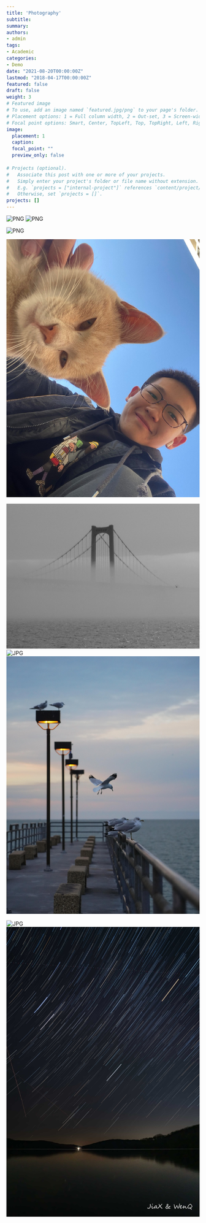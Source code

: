 ```yaml
---
title: 'Photography'
subtitle: 
summary: 
authors:
- admin
tags:
- Academic
categories:
- Demo
date: "2021-08-20T00:00:00Z"
lastmod: "2018-04-17T00:00:00Z"
featured: false
draft: false
weight: 3
# Featured image
# To use, add an image named `featured.jpg/png` to your page's folder.
# Placement options: 1 = Full column width, 2 = Out-set, 3 = Screen-width
# Focal point options: Smart, Center, TopLeft, Top, TopRight, Left, Right, BottomLeft, Bottom, BottomRight
image:
  placement: 1
  caption: 
  focal_point: ""
  preview_only: false

# Projects (optional).
#   Associate this post with one or more of your projects.
#   Simply enter your project's folder or file name without extension.
#   E.g. `projects = ["internal-project"]` references `content/project/deep-learning/index.md`.
#   Otherwise, set `projects = []`.
projects: []
---
```


![PNG](./1.png)
![PNG](./2.png)
<!-- ![JPG](./3.JPG) -->
![PNG](./4.png)

<!-- ![JPG](./5.JPG) -->
<!-- ![PNG](./6.png) -->
<!-- ![PNG](./7.png) -->
![JPG](./8.JPG)

<!-- ![JPG](./9.JPG) -->
![JPG](./10.JPG)
![JPG](./11.JPG)
![JPG](./12.JPG)

![JPG](./13.JPG)
![JPG](./14.JPG)

